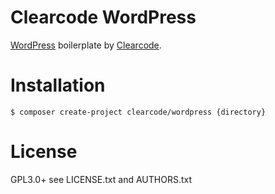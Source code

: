 # Clearcode WordPress

[WordPress](https://wordpress.org) boilerplate by [Clearcode](https://clearcode.cc). 

# Installation

```console
$ composer create-project clearcode/wordpress {directory}
```

# License

GPL3.0+ see LICENSE.txt and AUTHORS.txt